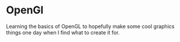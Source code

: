 # OpenGl  
  Learning the basics of OpenGL to hopefully make some cool graphics things one day when I find what to create it for.

